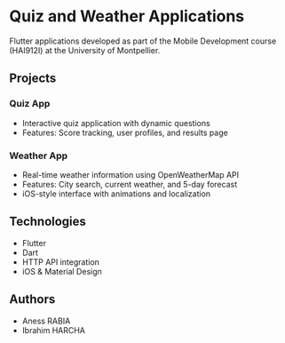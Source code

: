 # Quiz and Weather Applications

Flutter applications developed as part of the Mobile Development course (HAI912I) at the University of Montpellier.

## Projects

### Quiz App
- Interactive quiz application with dynamic questions
- Features: Score tracking, user profiles, and results page


### Weather App
- Real-time weather information using OpenWeatherMap API
- Features: City search, current weather, and 5-day forecast
- iOS-style interface with animations and localization

## Technologies
- Flutter
- Dart
- HTTP API integration
- iOS & Material Design

## Authors
- Aness RABIA
- Ibrahim HARCHA



